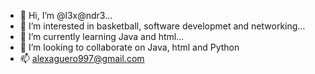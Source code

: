 - 👋 Hi, I’m @l3x@ndr3...
- 👀 I’m interested in basketball, software developmet and networking...
- 🌱 I’m currently learning Java and html...
- 💞️ I’m looking to collaborate on Java, html and Python
- 📫 alexaguero997@gmail.com

<!---
Clo25/Clo25 is a ✨ special ✨ repository because its `README.md` (this file) appears on your GitHub profile.
You can click the Preview link to take a look at your changes.
--->
